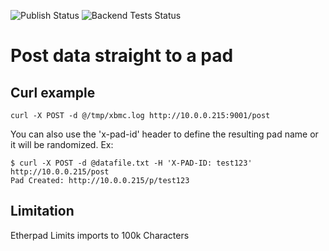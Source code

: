 ![Publish Status](https://github.com/ether/ep_post_data/workflows/Node.js%20Package/badge.svg) ![Backend Tests Status](https://github.com/ether/ep_post_data/workflows/Backend%20tests/badge.svg)

# Post data straight to a pad

## Curl example
```
curl -X POST -d @/tmp/xbmc.log http://10.0.0.215:9001/post
```

You can also use the 'x-pad-id' header to define the resulting pad name or it will be randomized. Ex:
```
$ curl -X POST -d @datafile.txt -H 'X-PAD-ID: test123' http://10.0.0.215/post
Pad Created: http://10.0.0.215/p/test123
```

## Limitation
Etherpad Limits imports to 100k Characters
